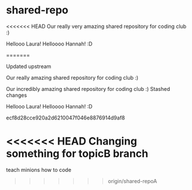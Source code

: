 # shared-repo
<<<<<<< HEAD
Our really very amazing shared repository for coding club :)

Hellooo Laura!
Helloooo Hannah! :D


=======

Updated upstream

Our really amazing shared repository for coding club :)

Our incredibly amazing shared repository for coding club :)
Stashed changes

Hellooo Laura!
Helloooo Hannah! :D

ecf8d28cce920a2d6210047f046e8876914d9af8

<<<<<<< HEAD
Changing something for topicB branch
=======
teach minions how to code
>>>>>>> origin/shared-repoA

